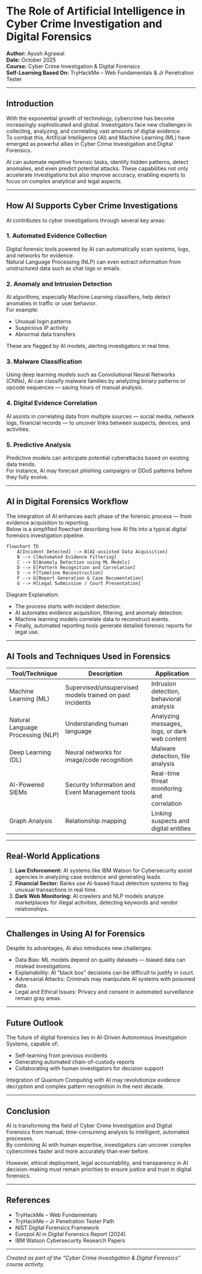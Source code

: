 # The Role of Artificial Intelligence in Cyber Crime Investigation and Digital Forensics

**Author:** Ayush Agrawal  
**Date:** October 2025  
**Course:** Cyber Crime Investigation & Digital Forensics  
**Self-Learning Based On:** TryHackMe – Web Fundamentals & Jr Penetration Tester  

---

## Introduction

With the exponential growth of technology, cybercrime has become increasingly sophisticated and global. Investigators face new challenges in collecting, analyzing, and correlating vast amounts of digital evidence.  
To combat this, Artificial Intelligence (AI) and Machine Learning (ML) have emerged as powerful allies in Cyber Crime Investigation and Digital Forensics.

AI can automate repetitive forensic tasks, identify hidden patterns, detect anomalies, and even predict potential attacks. These capabilities not only accelerate investigations but also improve accuracy, enabling experts to focus on complex analytical and legal aspects.

---

## How AI Supports Cyber Crime Investigations

AI contributes to cyber investigations through several key areas:

### 1. Automated Evidence Collection
Digital forensic tools powered by AI can automatically scan systems, logs, and networks for evidence.  
Natural Language Processing (NLP) can even extract information from unstructured data such as chat logs or emails.

### 2. Anomaly and Intrusion Detection
AI algorithms, especially Machine Learning classifiers, help detect anomalies in traffic or user behavior.  
For example:
- Unusual login patterns  
- Suspicious IP activity  
- Abnormal data transfers  

These are flagged by AI models, alerting investigators in real time.

### 3. Malware Classification
Using deep learning models such as Convolutional Neural Networks (CNNs), AI can classify malware families by analyzing binary patterns or opcode sequences — saving hours of manual analysis.

### 4. Digital Evidence Correlation
AI assists in correlating data from multiple sources — social media, network logs, financial records — to uncover links between suspects, devices, and activities.

### 5. Predictive Analysis
Predictive models can anticipate potential cyberattacks based on existing data trends.  
For instance, AI may forecast phishing campaigns or DDoS patterns before they fully evolve.

---

## AI in Digital Forensics Workflow

The integration of AI enhances each phase of the forensic process — from evidence acquisition to reporting.  
Below is a simplified flowchart describing how AI fits into a typical digital forensics investigation pipeline.

```mermaid
flowchart TD
    A[Incident Detected] --> B[AI-assisted Data Acquisition]
    B --> C[Automated Evidence Filtering]
    C --> D[Anomaly Detection using ML Models]
    D --> E[Pattern Recognition and Correlation]
    E --> F[Timeline Reconstruction]
    F --> G[Report Generation & Case Documentation]
    G --> H[Legal Submission / Court Presentation]
```

Diagram Explanation:  
- The process starts with incident detection.  
- AI automates evidence acquisition, filtering, and anomaly detection.  
- Machine learning models correlate data to reconstruct events.  
- Finally, automated reporting tools generate detailed forensic reports for legal use.

---

## AI Tools and Techniques Used in Forensics

| Tool/Technique | Description | Application |
|----------------|--------------|-------------|
| Machine Learning (ML) | Supervised/unsupervised models trained on past incidents | Intrusion detection, behavioral analysis |
| Natural Language Processing (NLP) | Understanding human language | Analyzing messages, logs, or dark web content |
| Deep Learning (DL) | Neural networks for image/code recognition | Malware detection, file analysis |
| AI-Powered SIEMs | Security Information and Event Management tools | Real-time threat monitoring and correlation |
| Graph Analysis | Relationship mapping | Linking suspects and digital entities |

---

## Real-World Applications

1. **Law Enforcement:** AI systems like IBM Watson for Cybersecurity assist agencies in analyzing case evidence and generating leads.  
2. **Financial Sector:** Banks use AI-based fraud detection systems to flag unusual transactions in real time.  
3. **Dark Web Monitoring:** AI crawlers and NLP models analyze marketplaces for illegal activities, detecting keywords and vendor relationships.

---

## Challenges in Using AI for Forensics

Despite its advantages, AI also introduces new challenges:

- Data Bias: ML models depend on quality datasets — biased data can mislead investigations.  
- Explainability: AI “black box” decisions can be difficult to justify in court.  
- Adversarial Attacks: Criminals may manipulate AI systems with poisoned data.  
- Legal and Ethical Issues: Privacy and consent in automated surveillance remain gray areas.

---

## Future Outlook

The future of digital forensics lies in AI-Driven Autonomous Investigation Systems, capable of:
- Self-learning from previous incidents  
- Generating automated chain-of-custody reports  
- Collaborating with human investigators for decision support  

Integration of Quantum Computing with AI may revolutionize evidence decryption and complex pattern recognition in the next decade.

---

## Conclusion

AI is transforming the field of Cyber Crime Investigation and Digital Forensics from manual, time-consuming analysis to intelligent, automated processes.  
By combining AI with human expertise, investigators can uncover complex cybercrimes faster and more accurately than ever before.

However, ethical deployment, legal accountability, and transparency in AI decision-making must remain priorities to ensure justice and trust in digital forensics.

---

## References

- TryHackMe – Web Fundamentals  
- TryHackMe – Jr Penetration Tester Path  
- NIST Digital Forensics Framework  
- Europol AI in Digital Forensics Report (2024)  
- IBM Watson Cybersecurity Research Papers  

---

*Created as part of the “Cyber Crime Investigation & Digital Forensics” course activity.*
